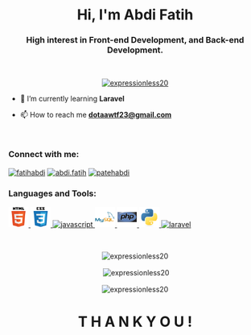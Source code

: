<h1 align="center">Hi, I'm Abdi Fatih</h1>
<h3 align="center">High interest in Front-end Development, and Back-end Development.</h3>
<div align="center">
</div>
<br>
<p align="center"> <a href="https://github.com/ryo-ma/github-profile-trophy"><img src="https://github-profile-trophy.vercel.app/?username=expressionless20&theme=discord" alt="expressionless20" /></a> </p>



- 🌱 I’m currently learning **Laravel**

- 📫 How to reach me **dotaawtf23@gmail.com**


<br>
<h3>Connect with me:</h3>
<p>
<a href="https://www.linkedin.com/in/fatihabdi/" target="blank"><img align="center" src="https://img.icons8.com/fluency/344/linkedin-circled.png" alt="fatihabdi" height="40" width="40" /></a>
<a href="https://www.facebook.com/abdi.fatih/" target="blank"><img align="center" src="https://raw.githubusercontent.com/jmnote/z-icons/master/svg/facebook.svg" alt="abdi.fatih" height="30" width="40" /></a>
<a href="https://www.instagram.com/patehabdi/" target="blank"><img align="center" src="https://img.icons8.com/fluency/344/instagram-new.png" alt="patehabdi" height="40" width="40" /></a>

<h3>Languages and Tools:</h3>
<p>
  <a href="https://www.w3.org/html/" target="_blank"> <img src="https://raw.githubusercontent.com/devicons/devicon/master/icons/html5/html5-original-wordmark.svg" alt="html5" width="40" height="40"/> </a> 
  <a href="https://www.w3schools.com/css/" target="_blank"> <img src="https://raw.githubusercontent.com/devicons/devicon/master/icons/css3/css3-original-wordmark.svg" alt="css3" width="40" height="40"/> </a> 
  <a href="https://www.javascript.com/" target="_blank"> <img src="https://raw.githubusercontent.com/devicons/devicon/master/icons/javascript/javascript-original-wordmark.svg" alt="javascript" width="40" height="40"/> </a> 
  <a href="https://www.mysql.com/" target="_blank"> <img src="https://raw.githubusercontent.com/devicons/devicon/master/icons/mysql/mysql-original-wordmark.svg" alt="mysql" width="40" height="40"/> </a> 
  <a href="https://www.php.net" target="_blank"> <img src="https://raw.githubusercontent.com/devicons/devicon/master/icons/php/php-original.svg" alt="php" width="40" height="40"/> </a> 
  <a href="https://www.python.org" target="_blank"> <img src="https://raw.githubusercontent.com/devicons/devicon/master/icons/python/python-original.svg" alt="python" width="40" height="40"/> </a>
  <a href="https://www.python.org](https://laravel.com/" target="_blank"> <img src="https://laravel.com/img/logomark.min.svg" alt="laravel" width="40" height="40"/> </a>
</p>
<br>
<div align="center">
<p><img align="center" src="https://github-readme-stats.vercel.app/api/top-langs?username=expressionless20&show_icons=true&locale=en&layout=compact" alt="expressionless20" /></p>
<p>&nbsp;<img align="center" src="https://github-readme-stats.vercel.app/api?username=expressionless20&show_icons=true&locale=en" alt="expressionless20" /></p>
<p><img align="center" src="https://github-readme-streak-stats.herokuapp.com/?user=expressionless20&" alt="expressionless20" /></p>
<h1 align="center">T H A N K Y O U !</h1>
<div align="center">
</div>
</div>
